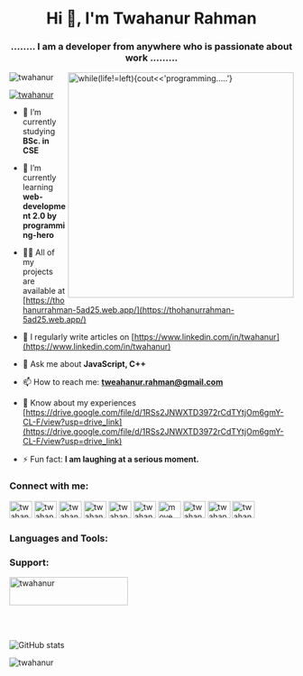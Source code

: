 <h1 align="center">Hi 👋, I'm Twahanur Rahman</h1>
<h3 align="center">........ I am a developer from anywhere who is passionate about work .........</h3>
<img align="right" alt="while(life!=left){cout<<'programming.....'}" width="400" src="https://user-images.githubusercontent.com/55389276/140866485-8fb1c876-9a8f-4d6a-98dc-08c4981eaf70.gif">

<p align="left"> <img src="https://komarev.com/ghpvc/?username=twahanur&label=Profile%20views&color=0e75b6&style=flat" alt="twahanur" /> </p>

<p align="left"> <a href="https://twitter.com/twahanur" target="blank"><img src="https://img.shields.io/twitter/follow/twahanur?logo=twitter&style=for-the-badge" alt="twahanur" /></a> </p>

- 🔭 I’m currently studying **BSc. in CSE**

- 🌱 I’m currently learning **web-development 2.0 by programming-hero**

- 👨‍💻 All of my projects are available at [https://thohanurrahman-5ad25.web.app/](https://thohanurrahman-5ad25.web.app/)

- 📝 I regularly write articles on [https://www.linkedin.com/in/twahanur](https://www.linkedin.com/in/twahanur)

- 💬 Ask me about **JavaScript, C++**

- 📫 How to reach me: **tweahanur.rahman@gmail.com**

- 📄 Know about my experiences [https://drive.google.com/file/d/1RSs2JNWXTD3972rCdTYtjOm6gmY-CL-F/view?usp=drive_link](https://drive.google.com/file/d/1RSs2JNWXTD3972rCdTYtjOm6gmY-CL-F/view?usp=drive_link)

- ⚡ Fun fact: **I am laughing at a serious moment.**

<h3 align="left">Connect with me:</h3>
<p align="left">
<a href="https://codepen.io/twahanur" target="blank"><img src="https://raw.githubusercontent.com/rahuldkjain/github-profile-readme-generator/master/src/images/icons/Social/codepen.svg" alt="twahanur" height="30" width="40" /></a>
<a href="https://twitter.com/twahanur" target="blank"><img src="https://raw.githubusercontent.com/rahuldkjain/github-profile-readme-generator/master/src/images/icons/Social/twitter.svg" alt="twahanur" height="30" width="40" /></a>
<a href="https://linkedin.com/in/twahanur" target="blank"><img src="https://raw.githubusercontent.com/rahuldkjain/github-profile-readme-generator/master/src/images/icons/Social/linked-in-alt.svg" alt="twahanur" height="30" width="40" /></a>
<a href="https://stackoverflow.com/users/twahanur" target="blank"><img src="https://raw.githubusercontent.com/rahuldkjain/github-profile-readme-generator/master/src/images/icons/Social/stack-overflow.svg" alt="twahanur" height="30" width="40" /></a>
<a href="https://fb.com/twahanur" target="blank"><img src="https://raw.githubusercontent.com/rahuldkjain/github-profile-readme-generator/master/src/images/icons/Social/facebook.svg" alt="twahanur" height="30" width="40" /></a>
<a href="https://instagram.com/twahanur" target="blank"><img src="https://raw.githubusercontent.com/rahuldkjain/github-profile-readme-generator/master/src/images/icons/Social/instagram.svg" alt="twahanur" height="30" width="40" /></a>
<a href="https://www.youtube.com/c/move with tr" target="blank"><img src="https://raw.githubusercontent.com/rahuldkjain/github-profile-readme-generator/master/src/images/icons/Social/youtube.svg" alt="move with tr" height="30" width="40" /></a>
<a href="https://www.hackerrank.com/twahanur" target="blank"><img src="https://raw.githubusercontent.com/rahuldkjain/github-profile-readme-generator/master/src/images/icons/Social/hackerrank.svg" alt="twahanur" height="30" width="40" /></a>
<a href="https://codeforces.com/profile/twahanur" target="blank"><img src="https://raw.githubusercontent.com/rahuldkjain/github-profile-readme-generator/master/src/images/icons/Social/codeforces.svg" alt="twahanur" height="30" width="40" /></a>
<a href="https://www.leetcode.com/twahanur" target="blank"><img src="https://raw.githubusercontent.com/rahuldkjain/github-profile-readme-generator/master/src/images/icons/Social/leet-code.svg" alt="twahanur" height="30" width="40" /></a>
</p>

<h3 align="left">Languages and Tools:</h3>
<p align="left">
<!-- Add icons and links for your programming languages and tools -->
</p>

<h3 align="left">Support:</h3>
<p><a href="https://www.buymeacoffee.com/twahanur"> <img src="https://cdn.buymeacoffee.com/buttons/v2/default-yellow.png" height="50" width="210" alt="twahanur" /></a></p><br><br>

<!-- GitHub Stats Widgets -->
![GitHub stats](https://github-readme-stats.vercel.app/api?username=twahanur&show_icons=true)

<!-- GitHub Streak Stats Widget -->
<p><img align="center" src="https://github-readme-streak-stats.herokuapp.com/?user=twahanur" alt="twahanur" /></p>
